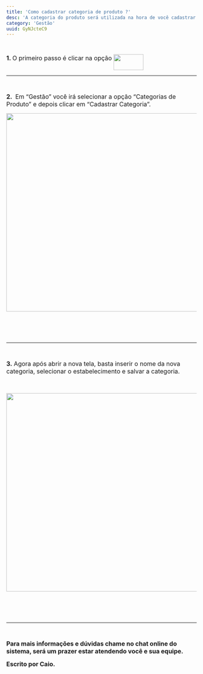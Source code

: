 ```yaml
---
title: 'Como cadastrar categoria de produto ?'
desc: 'A categoria do produto será utilizada na hora de você cadastrar algum produto.'
category: 'Gestão'
uuid: GyNJcteC9
---
```


<p><br></p><div style='display: flex; flex-direction: row;'><span style='font-size: 16px;'><strong>1.&nbsp;</strong>O primeiro passo é clicar na opção&nbsp;</span><div style='' class='se-component se-image-container __se__float-none'><figure style='margin: 0px;'><img data-index='0' style='width: 79px; height: 42px;' data-origin=',' data-file-size='0' data-file-name='Categoria%20imagem%201.png' data-align='none' data-size='79px,42px' data-rotatey='' data-rotatex='' data-proportion='true' data-rotate='' alt='' src='https://vendergas.github.io/vendergas-imagens/Categoria%20imagem%201.png'></figure></div></div><hr><p><br></p><p><title></title></p><p><span style='font-size: 16px;'><strong>2.&nbsp;</strong> Em “Gestão” você irá selecionar a opção “Categorias de Produto” e depois clicar em “Cadastrar Categoria”.</span></p><div class='se-component se-image-container __se__float-none'><figure style='margin: 0px;'><img data-index='1' style='width: 733px; height: 525px;' data-origin=',' data-file-size='0' data-file-name='Categoria%20imagem%202.png' data-align='none' data-size='733px,525px' data-rotatey='' data-rotatex='' data-proportion='true' data-rotate='' alt='' src='https://vendergas.github.io/vendergas-imagens/Categoria%20imagem%202.png'>            </figure></div><p><span style='font-size: 16px;'><br></span></p><p><span style='font-size: 16px;'><br></span></p><hr><p><br></p><p><title></title></p><p><span style='font-size: 16px;'><strong>3.</strong> Agora após abrir a nova tela, basta inserir o nome da nova categoria, selecionar o estabelecimento e salvar a categoria.</span></p><p><span style='font-size: 16px;'><br></span></p><div class='se-component se-image-container __se__float-none'><figure style='margin: 0px;'><img data-index='2' style='width: 733px; height: 525px;' data-origin=',' data-file-size='0' data-file-name='Categoria%20imagem%203.png' data-align='none' data-size='733px,525px' data-rotatey='' data-rotatex='' data-proportion='true' data-rotate='' alt='' src='https://vendergas.github.io/vendergas-imagens/Categoria%20imagem%203.png'>            </figure></div><p><span style='font-size: 16px;'><br></span></p><p><span style='font-size: 16px;'><br></span></p><hr><p><br></p><p><span style='margin: 0px; padding: 0px; box-sizing: border-box; -webkit-user-drag: none; overflow: visible; font-family: inherit; font-size: 16px; color: inherit; display: inline; vertical-align: baseline;'><strong>Para mais informações e dúvidas chame no chat online do sistema, será um prazer estar atendendo você e sua equipe.</strong></span></p><p><span style='margin: 0px; padding: 0px; box-sizing: border-box; -webkit-user-drag: none; overflow: visible; font-family: inherit; font-size: 16px; color: inherit; display: inline; vertical-align: baseline;'><strong>Escrito por Caio.</strong></span></p><p><br></p><p><br></p>
